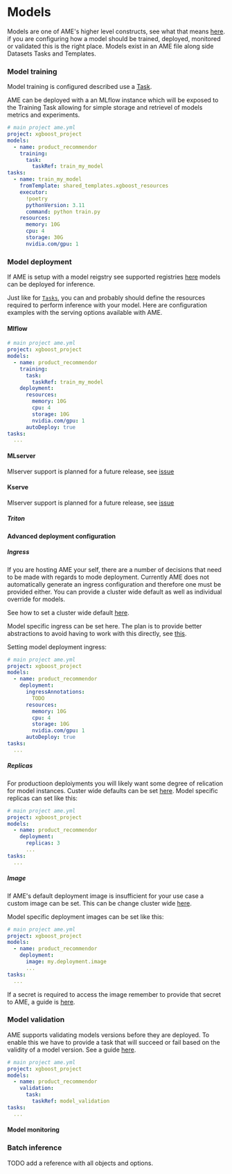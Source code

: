 # Models

Models are one of AME's higher level constructs, see what that means [here](). if you are configuring how a model should be trained, deployed, monitored or validated this is the right place.
Models exist in an AME file along side Datasets Tasks and Templates.

### Model training

Model training is configured described use a [Task](tasks.md).

AME can be deployed with a an MLflow instance which will be exposed to the Training Task allowing for simple storage and retrievel of models metrics and experiments.


```yaml
# main project ame.yml
project: xgboost_project
models:
  - name: product_recommendor
    training:
      task: 
        taskRef: train_my_model 
tasks:
  - name: train_my_model
    fromTemplate: shared_templates.xgboost_resources
    executor:
      !poetry
      pythonVersion: 3.11
      command: python train.py
    resources:
      memory: 10G 
      cpu: 4 
      storage: 30G 
      nvidia.com/gpu: 1 
```

### Model deployment 

If AME is setup with a model reigstry see supported registries [here](todo) models can be deployed for inference.

Just like for [`Tasks`](task), you can and probably should define the resources required to perform inference with your model.
Here are configuration examples with the serving options available with AME.

#### Mlflow

```yaml
# main project ame.yml
project: xgboost_project
models:
  - name: product_recommendor
    training:
      task: 
        taskRef: train_my_model 
    deployment:
      resources:
        memory: 10G
        cpu: 4
        storage: 10G
        nvidia.com/gpu: 1
      autoDeploy: true
tasks:
  ...
```

#### MLserver

Mlserver support is planned for a future release, see [issue](todo)

#### Kserve

Mlserver support is planned for a future release, see [issue](todo)

##### Triton

#### Advanced deployment configuration

##### Ingress

If you are hosting AME your self, there are a number of decisions that need to be made with regards to mode deployment. Currently AME does not automatically generate an ingress
configuration and therefore one must be provided either. You can provide a cluster wide default as well as individual override for models.

See how to set a cluster wide default [here](clusterwideingress).

Model specific ingress can be set here. The plan is to provide better abstractions to avoid having to work with this directly, see [this](ingressabstractionissue).

Setting model deployment ingress:


```yaml
# main project ame.yml
project: xgboost_project
models:
  - name: product_recommendor
    deployment:
      ingressAnnotations:
        TODO
      resources:
        memory: 10G
        cpu: 4
        storage: 10G
        nvidia.com/gpu: 1
      autoDeploy: true
tasks:
  ...
```

##### Replicas

For productioon deploiyments you will likely want some degree of relication for model instances. Custer wide defaults can be set [here](todo).
Model specific replicas can set like this:

```yaml
# main project ame.yml
project: xgboost_project
models:
  - name: product_recommendor
    deployment:
      replicas: 3
      ...
tasks:
  ...
```

##### Image

If AME's default deployment image is insufficient for your use case a custom image can be set. This can be change cluster wide [here](todo).

Model specific deployment images can be set like this:

```yaml
# main project ame.yml
project: xgboost_project
models:
  - name: product_recommendor
    deployment:
      image: my.deployment.image
      ...
tasks:
  ...
```

If a secret is required to access the image remember to provide that secret to AME, a guide is [here]().

### Model validation

AME supports validating models versions before they are deployed. To enable this we have to provide a task that will succeed or fail based on the validity of a model version.
See a guide [here]().

```yaml
# main project ame.yml
project: xgboost_project
models:
  - name: product_recommendor
    validation:
      task:
        taskRef: model_validation
tasks:
  ...

```

#### Model monitoring

### Batch inference

TODO add a reference with all objects and options.
